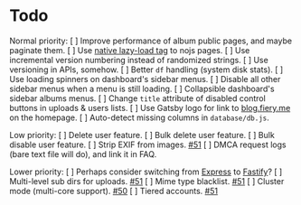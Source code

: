 # Todo

Normal priority:
[ ] Improve performance of album public pages, and maybe paginate them.
[ ] Use [native lazy-load tag](https://web.dev/native-lazy-loading) to nojs pages.
[ ] Use incremental version numbering instead of randomized strings.
[ ] Use versioning in APIs, somehow.
[ ] Better `df` handling (system disk stats).
[ ] Use loading spinners on dashboard's sidebar menus.
[ ] Disable all other sidebar menus when a menu is still loading.
[ ] Collapsible dashboard's sidebar albums menus.
[ ] Change `title` attribute of disabled control buttons in uploads & users lists.
[ ] Use Gatsby logo for link to [blog.fiery.me](https://blog.fiery.me/) on the homepage.
[ ] Auto-detect missing columns in `database/db.js`.

Low priority:
[ ] Delete user feature.
[ ] Bulk delete user feature.
[ ] Bulk disable user feature.
[ ] Strip EXIF from images. [#51](https://github.com/BobbyWibowo/lolisafe/issues/51)
[ ] DMCA request logs (bare text file will do), and link it in FAQ.

Lower priority:
[ ] Perhaps consider switching from [Express](https://github.com/expressjs/express) to [Fastify](https://github.com/fastify/fastify)?
[ ] Multi-level sub dirs for uploads. [#51](https://github.com/BobbyWibowo/lolisafe/issues/51)
[ ] Mime type blacklist. [#51](https://github.com/BobbyWibowo/lolisafe/issues/51)
[ ] Cluster mode (multi-core support). [#50](https://github.com/BobbyWibowo/lolisafe/issues/50)
[ ] Tiered accounts. [#51](https://github.com/BobbyWibowo/lolisafe/issues/51)
